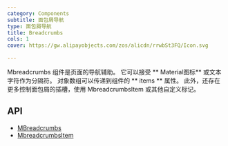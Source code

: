 ```yaml
---
category: Components
subtitle: 面包屑导航
type: 面包屑导航
title: Breadcrumbs
cols: 1
cover: https://gw.alipayobjects.com/zos/alicdn/rrwbSt3FQ/Icon.svg

---
```


Mbreadcrumbs 组件是页面的导航辅助。 它可以接受 ** Material图标** 或文本字符作为分隔符。 对象数组可以传递到组件的 ** items ** 属性。 此外，还存在更多控制面包屑的插槽，使用 MbreadcrumbsItem 或其他自定义标记。

## API

- [MBreadcrumbs](/docs/api/MBreadcrumbs)
- [MbreadcrumbsItem](/docs/api/MbreadcrumbsItem)